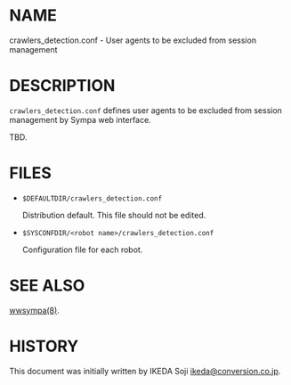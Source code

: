 # NAME

crawlers\_detection.conf - User agents to be excluded from session management

# DESCRIPTION

`crawlers_detection.conf` defines user agents to be excluded from session
management by Sympa web interface.

TBD.

# FILES

- `$DEFAULTDIR/crawlers_detection.conf`

    Distribution default.  This file should not be edited.

- `$SYSCONFDIR/<robot name>/crawlers_detection.conf`

    Configuration file for each robot.

# SEE ALSO

[wwsympa(8)](./wwsympa.8.md).

# HISTORY

This document was initially written by IKEDA Soji <ikeda@conversion.co.jp>.
